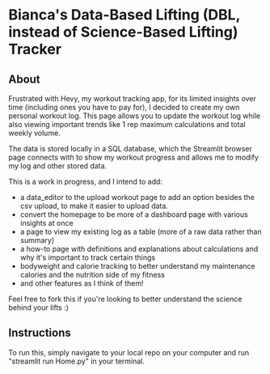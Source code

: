 # Bianca's Data-Based Lifting (DBL, instead of Science-Based Lifting) Tracker

## About

Frustrated with Hevy, my workout tracking app, for its limited insights over time (including ones you have to pay for), I decided to create my own personal workout log. This page allows you to update the workout log while also viewing important trends like 1 rep maximum calculations and total weekly volume. 

The data is stored locally in a SQL database, which the Streamlit browser page connects with to show my workout progress and allows me to modify my log and other stored data. 

This is a work in progress, and I intend to add:

- a data_editor to the upload workout page to add an option besides the csv upload, to make it easier to upload data.
- convert the homepage to be more of a dashboard page with various insights at once
- a page to view my existing log as a table (more of a raw data rather than summary)
- a how-to page with definitions and explanations about calculations and why it's important to track certain things
- bodyweight and calorie tracking to better understand my maintenance calories and the nutrition side of my fitness
- and other features as I think of them!

Feel free to fork this if you're looking to better understand the science behind your lifts :)

## Instructions

To run this, simply navigate to your local repo on your computer and run "streamlit run Home.py" in your terminal. 
